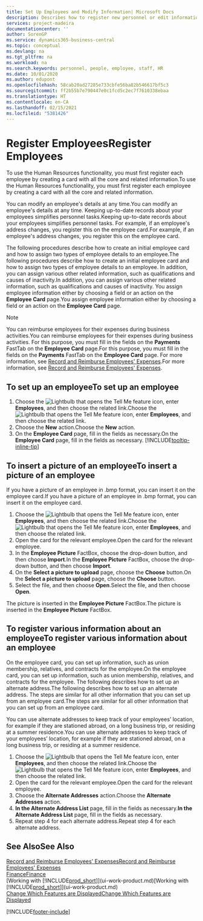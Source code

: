 ```yaml
---
title: Set Up Employees and Modify Information| Microsoft Docs
description: Describes how to register new personnel or edit information for existing staff.
services: project-madeira
documentationcenter: ''
author: SorenGP
ms.service: dynamics365-business-central
ms.topic: conceptual
ms.devlang: na
ms.tgt_pltfrm: na
ms.workload: na
ms.search.keywords: personnel, people, employee, staff, HR
ms.date: 10/01/2020
ms.author: edupont
ms.openlocfilehash: 58cab20ad27285e733cbfe56ba82b546617bf5c3
ms.sourcegitcommit: ff2b55b7e790447e0c1fcd5c2ec7f7610338ebaa
ms.translationtype: HT
ms.contentlocale: en-CA
ms.lasthandoff: 02/15/2021
ms.locfileid: "5381426"
---
```

# <a name="register-employees"></a><span data-ttu-id="70256-103">Register Employees</span><span class="sxs-lookup"><span data-stu-id="70256-103">Register Employees</span></span>
<span data-ttu-id="70256-104">To use the Human Resources functionality, you must first register each employee by creating a card with all the core and related information.</span><span class="sxs-lookup"><span data-stu-id="70256-104">To use the Human Resources functionality, you must first register each employee by creating a card with all the core and related information.</span></span>

<span data-ttu-id="70256-105">You can modify an employee's details at any time.</span><span class="sxs-lookup"><span data-stu-id="70256-105">You can modify an employee's details at any time.</span></span> <span data-ttu-id="70256-106">Keeping up-to-date records about your employees simplifies personnel tasks.</span><span class="sxs-lookup"><span data-stu-id="70256-106">Keeping up-to-date records about your employees simplifies personnel tasks.</span></span> <span data-ttu-id="70256-107">For example, if an employee's address changes, you register this on the employee card.</span><span class="sxs-lookup"><span data-stu-id="70256-107">For example, if an employee's address changes, you register this on the employee card.</span></span>

<span data-ttu-id="70256-108">The following procedures describe how to create an initial employee card and how to assign two types of employee details to an employee.</span><span class="sxs-lookup"><span data-stu-id="70256-108">The following procedures describe how to create an initial employee card and how to assign two types of employee details to an employee.</span></span> <span data-ttu-id="70256-109">In addition, you can assign various other related information, such as qualifications and causes of inactivity.</span><span class="sxs-lookup"><span data-stu-id="70256-109">In addition, you can assign various other related information, such as qualifications and causes of inactivity.</span></span> <span data-ttu-id="70256-110">You assign employee information either by choosing a field or an action on the **Employee Card** page.</span><span class="sxs-lookup"><span data-stu-id="70256-110">You assign employee information either by choosing a field or an action on the **Employee Card** page.</span></span>

> [!NOTE]  
> <span data-ttu-id="70256-111">You can reimburse employees for their expenses during business activities.</span><span class="sxs-lookup"><span data-stu-id="70256-111">You can reimburse employees for their expenses during business activities.</span></span> <span data-ttu-id="70256-112">For this purpose, you must fill in the fields on the **Payments** FastTab on the **Employee Card** page.</span><span class="sxs-lookup"><span data-stu-id="70256-112">For this purpose, you must fill in the fields on the **Payments** FastTab on the **Employee Card** page.</span></span> <span data-ttu-id="70256-113">For more information, see [Record and Reimburse Employees' Expenses](finance-how-record-reimburse-employee-expenses.md).</span><span class="sxs-lookup"><span data-stu-id="70256-113">For more information, see [Record and Reimburse Employees' Expenses](finance-how-record-reimburse-employee-expenses.md).</span></span>

## <a name="to-set-up-an-employee"></a><span data-ttu-id="70256-114">To set up an employee</span><span class="sxs-lookup"><span data-stu-id="70256-114">To set up an employee</span></span>
1. <span data-ttu-id="70256-115">Choose the ![Lightbulb that opens the Tell Me feature](media/ui-search/search_small.png "Tell me what you want to do") icon, enter **Employees**, and then choose the related link.</span><span class="sxs-lookup"><span data-stu-id="70256-115">Choose the ![Lightbulb that opens the Tell Me feature](media/ui-search/search_small.png "Tell me what you want to do") icon, enter **Employees**, and then choose the related link.</span></span>
2. <span data-ttu-id="70256-116">Choose the **New** action.</span><span class="sxs-lookup"><span data-stu-id="70256-116">Choose the **New** action.</span></span>
3. <span data-ttu-id="70256-117">On the **Employee Card** page, fill in the fields as necessary.</span><span class="sxs-lookup"><span data-stu-id="70256-117">On the **Employee Card** page, fill in the fields as necessary.</span></span> [!INCLUDE[tooltip-inline-tip](includes/tooltip-inline-tip_md.md)]

## <a name="to-insert-a-picture-of-an-employee"></a><span data-ttu-id="70256-118">To insert a picture of an employee</span><span class="sxs-lookup"><span data-stu-id="70256-118">To insert a picture of an employee</span></span>
<span data-ttu-id="70256-119">If you have a picture of an employee in .bmp format, you can insert it on the employee card.</span><span class="sxs-lookup"><span data-stu-id="70256-119">If you have a picture of an employee in .bmp format, you can insert it on the employee card.</span></span>

1. <span data-ttu-id="70256-120">Choose the ![Lightbulb that opens the Tell Me feature](media/ui-search/search_small.png "Tell me what you want to do") icon, enter **Employees**, and then choose the related link.</span><span class="sxs-lookup"><span data-stu-id="70256-120">Choose the ![Lightbulb that opens the Tell Me feature](media/ui-search/search_small.png "Tell me what you want to do") icon, enter **Employees**, and then choose the related link.</span></span>
2. <span data-ttu-id="70256-121">Open the card for the relevant employee.</span><span class="sxs-lookup"><span data-stu-id="70256-121">Open the card for the relevant employee.</span></span>
3. <span data-ttu-id="70256-122">In the **Employee Picture** FactBox, choose the drop-down button, and then choose **Import**.</span><span class="sxs-lookup"><span data-stu-id="70256-122">In the **Employee Picture** FactBox, choose the drop-down button, and then choose **Import**.</span></span>
4. <span data-ttu-id="70256-123">On the **Select a picture to upload** page, choose the **Choose** button.</span><span class="sxs-lookup"><span data-stu-id="70256-123">On the **Select a picture to upload** page, choose the **Choose** button.</span></span>
5. <span data-ttu-id="70256-124">Select the file, and then choose **Open**.</span><span class="sxs-lookup"><span data-stu-id="70256-124">Select the file, and then choose **Open**.</span></span>

<span data-ttu-id="70256-125">The picture is inserted in the **Employee Picture** FactBox.</span><span class="sxs-lookup"><span data-stu-id="70256-125">The picture is inserted in the **Employee Picture** FactBox.</span></span>

## <a name="to-register-various-information-about-an-employee"></a><span data-ttu-id="70256-126">To register various information about an employee</span><span class="sxs-lookup"><span data-stu-id="70256-126">To register various information about an employee</span></span>
<span data-ttu-id="70256-127">On the employee card, you can set up information, such as union membership, relatives, and contracts for the employee.</span><span class="sxs-lookup"><span data-stu-id="70256-127">On the employee card, you can set up information, such as union membership, relatives, and contracts for the employee.</span></span> <span data-ttu-id="70256-128">The following describes how to set up an alternate address.</span><span class="sxs-lookup"><span data-stu-id="70256-128">The following describes how to set up an alternate address.</span></span> <span data-ttu-id="70256-129">The steps are similar for all other information that you can set up from an employee card.</span><span class="sxs-lookup"><span data-stu-id="70256-129">The steps are similar for all other information that you can set up from an employee card.</span></span>

<span data-ttu-id="70256-130">You can use alternate addresses to keep track of your employees’ location, for example if they are stationed abroad, on a long business trip, or residing at a summer residence.</span><span class="sxs-lookup"><span data-stu-id="70256-130">You can use alternate addresses to keep track of your employees’ location, for example if they are stationed abroad, on a long business trip, or residing at a summer residence.</span></span>

1. <span data-ttu-id="70256-131">Choose the ![Lightbulb that opens the Tell Me feature](media/ui-search/search_small.png "Tell me what you want to do") icon, enter **Employees**, and then choose the related link.</span><span class="sxs-lookup"><span data-stu-id="70256-131">Choose the ![Lightbulb that opens the Tell Me feature](media/ui-search/search_small.png "Tell me what you want to do") icon, enter **Employees**, and then choose the related link.</span></span>
2. <span data-ttu-id="70256-132">Open the card for the relevant employee.</span><span class="sxs-lookup"><span data-stu-id="70256-132">Open the card for the relevant employee.</span></span>
3. <span data-ttu-id="70256-133">Choose the **Alternate Addresses** action.</span><span class="sxs-lookup"><span data-stu-id="70256-133">Choose the **Alternate Addresses** action.</span></span>
4. <span data-ttu-id="70256-134">**In the Alternate Address List** page, fill in the fields as necessary.</span><span class="sxs-lookup"><span data-stu-id="70256-134">**In the Alternate Address List** page, fill in the fields as necessary.</span></span>
5. <span data-ttu-id="70256-135">Repeat step 4 for each alternate address.</span><span class="sxs-lookup"><span data-stu-id="70256-135">Repeat step 4 for each alternate address.</span></span>

## <a name="see-also"></a><span data-ttu-id="70256-136">See Also</span><span class="sxs-lookup"><span data-stu-id="70256-136">See Also</span></span>
[<span data-ttu-id="70256-137">Record and Reimburse Employees' Expenses</span><span class="sxs-lookup"><span data-stu-id="70256-137">Record and Reimburse Employees' Expenses</span></span>](finance-how-record-reimburse-employee-expenses.md)  
[<span data-ttu-id="70256-138">Finance</span><span class="sxs-lookup"><span data-stu-id="70256-138">Finance</span></span>](finance.md)  
<span data-ttu-id="70256-139">[Working with [!INCLUDE[prod_short](includes/prod_short.md)]](ui-work-product.md)</span><span class="sxs-lookup"><span data-stu-id="70256-139">[Working with [!INCLUDE[prod_short](includes/prod_short.md)]](ui-work-product.md)</span></span>  
[<span data-ttu-id="70256-140">Change Which Features are Displayed</span><span class="sxs-lookup"><span data-stu-id="70256-140">Change Which Features are Displayed</span></span>](ui-experiences.md)


[!INCLUDE[footer-include](includes/footer-banner.md)]